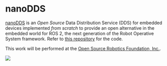 nanoDDS
===============

[nanoDDS](https://github.com/vmayoral/nanoDDS) is an _Open Source_ Data Distribution Service (DDS) for embedded devices implemented _from scratch_ to provide an open alternative in the embedded world for ROS 2, the next generation of the Robot Operative System framework.
Refer to [this repository](https://github.com/vmayoral/nanoDDS) for the code.

This work will be performed at the [Open Source Robotics Foundation, Inc.](http://osrfoundation.org/).

![](http://osrfoundation.org/assets/images/osrf_masthead.png)

